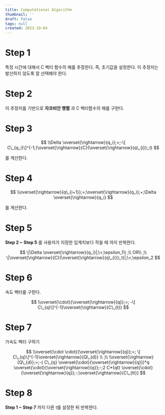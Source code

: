 ```yaml
---
title: Computational Algorithm
thumbnail: ''
draft: false
tags: null
created: 2023-10-04
---
```


# Step 1

특정 시간에 대해서 C 벡터 함수의 해를 추정한다. 즉, 초기값을 설정한다. 이 추정치는 발산하지 않도록 잘 선택해야 한다.

# Step 2

이 추정치를 기반으로 **자코비안 행렬** 과 C 벡터함수의 해를 구한다.

# Step 3

$$
\\Delta \overset{\rightarrow}{q_i};=;-\[  C\_{q_i}\]^{-1;}\overset{\rightarrow}{C}(\overset{\rightarrow}{q\_{i}};,t)
$$

를 계산한다.

# Step 4

$$
\\overset{\rightarrow}{q\_{i+1}};=;\overset{\rightarrow}{q_i};+;\Delta \overset{\rightarrow}{q_i}
$$

를 계산한다.

# Step 5

**Step 2 ~ Step 5** 를 사용자가 지정한 임계치보다 작을 때 까지 반복한다.

$$
\|\Delta \overset{\rightarrow}{q_i}|;\<;\epsilon_1\\
;\\
OR\\
;\\
\|\overset{\rightarrow}{C}(\overset{\rightarrow}{q\_{i}};,t)|;\<;\epsilon_2
$$

# Step 6

속도 벡터를 구한다.

$$
\\overset{\cdot}{\overset{\rightarrow}{q}};=;
-\[  C\_{q}\]^{-1}\overset{\rightarrow}{C\_{t}}
$$

# Step 7

가속도 벡터 구하기

$$
\\overset{\cdot \cdot}{\overset{\rightarrow}{q}};=;
\[  C\_{q}\]^{-1}\overset{\rightarrow}{Q\_{d}}
\\
;\\
\\overset{\rightarrow}{Q\_{d}};=;-(  C\_{q} \overset{\cdot}{\overset{\rightarrow}{q}})*q \overset{\cdot}{\overset{\rightarrow}{q}};-;2  C*{qt} \overset{\cdot}{\overset{\rightarrow}{q}};-;\overset{\rightarrow}{C\_{tt}}
$$

# Step 8

**Step 1 ~ Step 7** 까지 다른 t를 설정한 뒤 반복한다.
